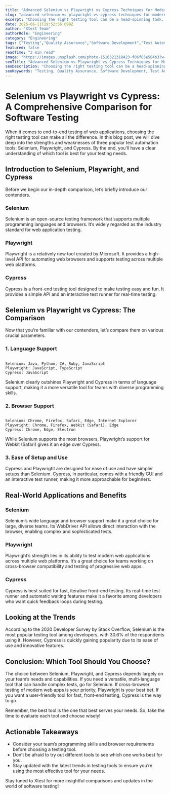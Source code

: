 ```yaml
---
title: "Advanced Selenium vs Playwright vs Cypress Techniques for Modern Development"
slug: "advanced-selenium-vs-playwright-vs-cypress-techniques-for-modern-development"
excerpt: "Choosing the right testing tool can be a head-spinning task. In our blog post, we break down the strengths and weaknesses of Selenium, Playwright, and Cypress - three of the industrys leading automation testing tools. Dive in to discover which tool aligns best with your project needs and boosts your testing efficiency!"
date: 2025-06-11T19:52:56.098Z
author: "Xtest Team"
authorRole: "Engineering"
category: "Engineering"
tags: ["Testing","Quality Assurance","Software Development","Test Automation","CI/CD"]
featured: false
readTime: "3 min read"
image: "https://images.unsplash.com/photo-1516321318423-f06f85e504b3?w=1200&h=600&fit=crop"
seoTitle: "Advanced Selenium vs Playwright vs Cypress Techniques for Modern Development"
seoDescription: "Choosing the right testing tool can be a head-spinning task. In our blog post, we break down the strengths and weaknesses of Selenium, Playwright, and Cypress - three of the industrys leading automation testing tools. Dive in to discover which tool aligns best with your project needs and boosts your testing efficiency!"
seoKeywords: "Testing, Quality Assurance, Software Development, Test Automation, CI/CD"
---
```


# Selenium vs Playwright vs Cypress: A Comprehensive Comparison for Software Testing

When it comes to end-to-end testing of web applications, choosing the right testing tool can make all the difference. In this blog post, we will dive deep into the strengths and weaknesses of three popular test automation tools: Selenium, Playwright, and Cypress. By the end, you’ll have a clear understanding of which tool is best for your testing needs.

## Introduction to Selenium, Playwright, and Cypress

Before we begin our in-depth comparison, let’s briefly introduce our contenders.

### Selenium

Selenium is an open-source testing framework that supports multiple programming languages and browsers. It’s widely regarded as the industry standard for web application testing.

### Playwright

Playwright is a relatively new tool created by Microsoft. It provides a high-level API for automating web browsers and supports testing across multiple web platforms.

### Cypress

Cypress is a front-end testing tool designed to make testing easy and fun. It provides a simple API and an interactive test runner for real-time testing.

## Selenium vs Playwright vs Cypress: The Comparison

Now that you’re familiar with our contenders, let’s compare them on various crucial parameters.

### 1\. Language Support

```

Selenium: Java, Python, C#, Ruby, JavaScript
Playwright: JavaScript, TypeScript
Cypress: JavaScript
```

Selenium clearly outshines Playwright and Cypress in terms of language support, making it a more versatile tool for teams with diverse programming skills.

### 2\. Browser Support

```

Selenium: Chrome, Firefox, Safari, Edge, Internet Explorer
Playwright: Chrome, Firefox, Webkit (Safari), Edge
Cypress: Chrome, Edge, Electron
```

While Selenium supports the most browsers, Playwright’s support for Webkit (Safari) gives it an edge over Cypress.

### 3\. Ease of Setup and Use

Cypress and Playwright are designed for ease of use and have simpler setups than Selenium. Cypress, in particular, comes with a friendly GUI and an interactive test runner, making it more approachable for beginners.

## Real-World Applications and Benefits

### Selenium

Selenium’s wide language and browser support make it a great choice for large, diverse teams. Its WebDriver API allows direct interaction with the browser, enabling complex and sophisticated tests.

### Playwright

Playwright’s strength lies in its ability to test modern web applications across multiple web platforms. It’s a great choice for teams working on cross-browser compatibility and testing of progressive web apps.

### Cypress

Cypress is best suited for fast, iterative front-end testing. Its real-time test runner and automatic waiting features make it a favorite among developers who want quick feedback loops during testing.

## Looking at the Trends

According to the 2020 Developer Survey by Stack Overflow, Selenium is the most popular testing tool among developers, with 30.6% of the respondents using it. However, Cypress is quickly gaining popularity due to its ease of use and innovative features.

## Conclusion: Which Tool Should You Choose?

The choice between Selenium, Playwright, and Cypress depends largely on your team’s needs and capabilities. If you need a versatile, multi-language tool that can handle complex tests, go for Selenium. If cross-browser testing of modern web apps is your priority, Playwright is your best bet. If you want a user-friendly tool for fast, front-end testing, Cypress is the way to go.

Remember, the best tool is the one that best serves your needs. So, take the time to evaluate each tool and choose wisely!

## Actionable Takeaways

*   Consider your team’s programming skills and browser requirements before choosing a testing tool.
*   Don’t be afraid to try out different tools to see which one works best for you.
*   Stay updated with the latest trends in testing tools to ensure you’re using the most effective tool for your needs.

Stay tuned to Xtest for more insightful comparisons and updates in the world of software testing!